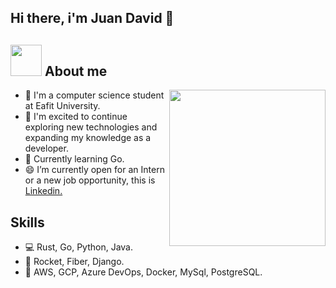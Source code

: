 ## Hi there, i'm Juan David 👋 
## <gif><img src = "https://user-images.githubusercontent.com/61478711/232941562-ba75e046-b11e-4327-b272-f9a36834fc9b.gif" width = 50px></picture> **About me**

<picture> <img align="right" src="./assets/mdImages/Right_Side.gif" width = 250px></picture>
- 🧩 I'm a computer science student at Eafit University.
- 🏁 I'm excited to continue exploring new technologies and expanding my knowledge as a developer.
- 🔭 Currently learning Go.
- 😄 I’m currently open for an Intern or a new job opportunity, this is [Linkedin.](https://www.linkedin.com/in/juandavidvt)

## Skills
- 💻 Rust, Go, Python, Java.
- 💽 Rocket, Fiber, Django.
- 📕 AWS, GCP, Azure DevOps, Docker, MySql, PostgreSQL.

<!--
## Skills
### Programming languages:
  ![Go](https://img.shields.io/badge/Go-00ADD8?style=for-the-badge&logo=go&logoColor=white)
  ![Rust](https://img.shields.io/badge/Rust-000000?style=for-the-badge&logo=rust&logoColor=white)
  ![Python](https://img.shields.io/badge/Python-3776AB?style=for-the-badge&logo=python&logoColor=white)
  ![Java](https://img.shields.io/badge/Java-ED8B00?style=for-the-badge&logo=openjdk&logoColor=white)
  ![C++](https://img.shields.io/badge/C%2B%2B-00599C?style=for-the-badge&logo=c%2B%2B&logoColor=white)
  ![Kotlin](https://img.shields.io/badge/Kotlin-0095D5?&style=for-the-badge&logo=kotlin&logoColor=white)  
### Tools
  ![Git](https://img.shields.io/badge/GIT-E44C30?style=for-the-badge&logo=git&logoColor=white)
  ![Mysql](https://img.shields.io/badge/MySQL-00000F?style=for-the-badge&logo=mysql&logoColor=white)
  ![Postgres](https://img.shields.io/badge/PostgreSQL-316192?style=for-the-badge&logo=postgresql&logoColor=white)
### Platforms
  ![AWS](https://img.shields.io/badge/Amazon_AWS-232F3E?style=for-the-badge&logo=amazon-aws&logoColor=white)
  ![GCP](https://img.shields.io/badge/Google_Cloud-4285F4?style=for-the-badge&logo=google-cloud&logoColor=white)
  ![DevOps](https://img.shields.io/badge/Azure_DevOps-0078D7?style=for-the-badge&logo=azure-devops&logoColor=white)
 ---

<p><img align="center"
    src="https://github-readme-stats.vercel.app/api/top-langs?username=jdvalencit&show_icons=true&locale=en&bg_color=0d1117&text_color=ffffff&layout=compact"
    alt="jdvalencit" 
    bg_color=#808080/></p>
<br>
**jdvalencit/jdvalencit** is a ✨ _special_ ✨ repository because its `README.md` (this file) appears on your GitHub profile.
